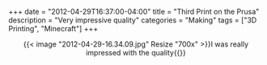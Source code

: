 +++
date = "2012-04-29T16:37:00-04:00"
title = "Third Print on the Prusa"
description = "Very impressive quality"
categories = "Making"
tags = ["3D Printing", "Minecraft"]
+++

<center>{{< image "2012-04-29-16.34.09.jpg" Resize "700x" >}}I was really impressed with the quality{{</image>}}</center>